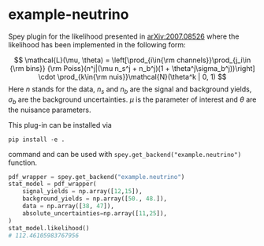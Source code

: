 # example-neutrino

Spey plugin for the likelihood presented in [arXiv:2007.08526](https://arxiv.org/pdf/2007.08526.pdf)
where the likelihood has been implemented in the following form:

$$
\mathcal{L}(\mu, \theta) = \left[\prod_{i\in{\rm channels}}\prod_{j_i\in {\rm bins}}
        {\rm Poiss}(n^j|(\mu n_s^j + n_b^j)(1 + \theta^j\sigma_b^j))\right] \cdot
        \prod_{k\in{\rm nuis}}\mathcal{N}(\theta^k | 0, 1)
$$
Here $n$ stands for the data, $n_s$ and $n_b$ are the signal and background yields, $\sigma_b$
are the background uncertainties. $\mu$ is the parameter of interest and $\theta$ are the nuisance parameters.

This plug-in can be installed via

```
pip install -e .
```

command and can be used with ``spey.get_backend("example.neutrino")`` function.

```python
pdf_wrapper = spey.get_backend("example.neutrino")
stat_model = pdf_wrapper(
    signal_yields = np.array([12,15]),
    background_yields = np.array([50., 48.]),
    data = np.array([38, 47]),
    absolute_uncertainties=np.array([11,25]),
)
stat_model.likelihood()
# 112.46105983767956
```
